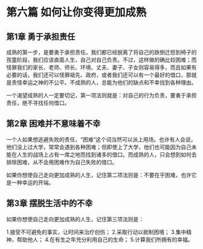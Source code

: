 # 第六篇 如何让你变得更加成熟

## 第1章 勇于承担责任

成熟的第一步，是要勇于承担责任。我们都已经脱离了将自己的跌倒迁怒到椅子的孩童阶段，我们应该直面人生，自己对自己负责。不过，这样做的确比较困难；而怪罪我们的家长、老师、师长、环境、丈夫、妻子、子女则容易得多，而且如果有必要的话，我们还可以怪罪祖先、政府，或者我们还可以有一个最好的借口，那就是责怪幸运之神的不公平。不成熟的人，总能为他们的缺点和不幸找到各种理由。

一个渴望成熟的人一定要切记，第一项法则就是：对自己的行为负责，要勇于承担责任，绝不寻找任何借口。

## 第2章 困难并不意味着不幸

一个人如果想逃避失败的责任，“困难”这个词当然可以派上用场。也许有人会说，他们没上过大学，常常会遇到各种困难；但即使上了大学，他们也可能因为自己未能在人生的战场上占有一席之地而找到诸多的借口。而成熟的人，只会想到如何去排除困难，从不会用困难作为自己失败的借口。

如果你想使自己走向更加成熟的人生，记住第二项法则是：不要在乎困难，也许它是一种幸运的开端。

## 第3章 摆脱生活中的不幸

如果你想使自己走向更加成熟的人生，记住第三项法则是：

1.接受不可避免的事实，让时间来治疗创伤；
2.采取行动以抵制困境；
3.集中精神，帮助他人；
4.在有生之年充分利用自己的生命；
5.计算我们所拥有的幸福。
